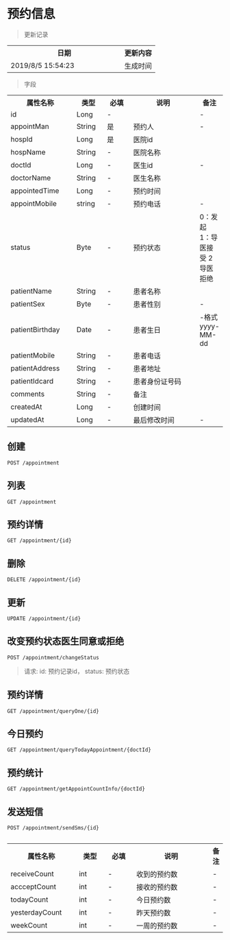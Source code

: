 # 预约信息

> 更新记录

<table>
    <tr>
        <th style="width:250px;">日期</th>
        <th>更新内容</th>
    </tr>
    <tr>
        <td>2019/8/5 15:54:23 </td>
        <td>生成时间</td>
    </tr>
</table>

> 字段

<table>
    <tr>
        <th style="width:150px;">属性名称</th>
        <th style="width:60px;">类型</th>
        <th style="width:60px;">必填</th>
        <th style="width:200px;">说明</th>
        <th>备注</th>
    </tr>
    <tr>
        <td>id</td>
        <td>Long</td>
        <td>-</td>
        <td></td>
        <td>-</td>
    </tr>
    <tr>
        <td>appointMan</td>
        <td>String</td>
        <td>是</td>
        <td>预约人</td>
        <td>-</td>
    </tr>
    <tr>
        <td>hospId</td>
        <td>Long</td>
        <td>是</td>
        <td>医院id</td>
        <td></td>
    </tr>
    <tr>
        <td>hospName</td>
        <td>String</td>
        <td>-</td>
        <td>医院名称</td>
        <td></td>
    </tr>
    <tr>
        <td>doctId</td>
        <td>Long</td>
        <td>-</td>
        <td>医生id</td>
        <td>-</td>
    </tr>
    <tr>
        <td>doctorName</td>
        <td>String</td>
        <td>-</td>
        <td>医生名称</td>
        <td></td>
    </tr>
    <tr>
        <td>appointedTime</td>
        <td>Long</td>
        <td>-</td>
        <td>预约时间</td>
        <td></td>
    </tr>
    <tr>
        <td>appointMobile</td>
        <td>string</td>
        <td>-</td>
        <td>预约电话</td>
        <td>-</td>
    </tr>
    <tr>
        <td>status</td>
        <td>Byte</td>
        <td>-</td>
        <td>预约状态</td>
        <td>0：发起 1：导医接受 2导医拒绝</td>
    </tr>
    <tr>
        <td>patientName</td>
        <td>String</td>
        <td>-</td>
        <td>患者名称</td>
        <td></td>
    </tr>
    <tr>
        <td>patientSex</td>
        <td>Byte</td>
        <td>-</td>
        <td>患者性别</td>
        <td>-</td>
    </tr>
    <tr>
        <td>patientBirthday</td>
        <td>Date</td>
        <td>-</td>
        <td>患者生日</td>
        <td>-格式yyyy-MM-dd</td>
    </tr>
	<tr>
        <td>patientMobile</td>
        <td>String</td>
        <td>-</td>
        <td>患者电话</td>
        <td></td>
    </tr>
	<tr>
        <td>patientAddress</td>
        <td>String</td>
        <td>-</td>
        <td>患者地址</td>
        <td></td>
    </tr>
	<tr>
        <td>patientIdcard</td>
        <td>String</td>
        <td>-</td>
        <td>患者身份证号码</td>
        <td></td>
    </tr>
	<tr>
        <td>comments</td>
        <td>String</td>
        <td>-</td>
        <td>备注</td>
        <td></td>
    </tr>
	<tr>
        <td>createdAt</td>
        <td>Long</td>
        <td>-</td>
        <td>创建时间</td>
        <td></td>
    </tr>
    <tr>
        <td>updatedAt</td>
        <td>Long</td>
        <td>-</td>
        <td>最后修改时间</td>
        <td>-</td>
    </tr>
</table>

## 创建

```
POST /appointment
```

## 列表

```
GET /appointment
```
## 预约详情

```
GET /appointment/{id}
```
## 删除

```
DELETE /appointment/{id}
```
## 更新

```
UPDATE /appointment/{id}
```


## 改变预约状态医生同意或拒绝
```
POST /appointment/changeStatus
```
> 请求: id: 预约记录id， status: 预约状态 

## 预约详情
```
GET /appointment/queryOne/{id}
```
## 今日预约
```
GET /appointment/queryTodayAppointment/{doctId}
```
## 预约统计
```
GET /appointment/getAppointCountInfo/{doctId}
```

## 发送短信
```
POST /appointment/sendSms/{id}
```
## 

<table>
    <tr>
        <th style="width:150px;">属性名称</th>
        <th style="width:60px;">类型</th>
        <th style="width:60px;">必填</th>
        <th style="width:200px;">说明</th>
        <th>备注</th>
    </tr>
    <tr>
        <td>receiveCount</td>
        <td>int</td>
        <td>-</td>
        <td>收到的预约数</td>
        <td>-</td>
    </tr>
<tr>
        <td>accceptCount</td>
        <td>int</td>
        <td>-</td>
        <td>接收的预约数</td>
        <td>-</td>
    </tr>
<tr>
        <td>todayCount</td>
        <td>int</td>
        <td>-</td>
        <td>今日预约数</td>
        <td>-</td>
    </tr>
<tr>
        <td>yesterdayCount</td>
        <td>int</td>
        <td>-</td>
        <td>昨天预约数</td>
        <td>-</td>
    </tr>
<tr>
        <td>weekCount</td>
        <td>int</td>
        <td>-</td>
        <td>一周的预约数</td>
        <td>-</td>
    </tr>
</table>